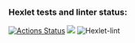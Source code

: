 ### Hexlet tests and linter status:

[![Actions Status](https://github.com/hhlwt/frontend-project-lvl1/workflows/hexlet-check/badge.svg)](https://github.com/hhlwt/frontend-project-lvl1/actions)
<a href="https://codeclimate.com/github/codeclimate/codeclimate/maintainability"><img src="https://api.codeclimate.com/v1/badges/a99a88d28ad37a79dbf6/maintainability" /></a>
![Hexlet-lint](https://github.com/hhlwt/frontend-project-lvl1/actions/workflows/make-lint.yml/badge.svg)
